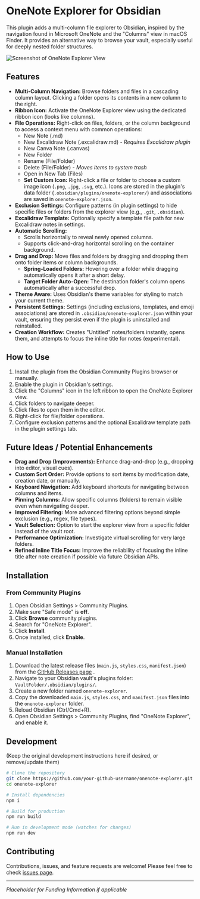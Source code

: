 # OneNote Explorer for Obsidian

This plugin adds a multi-column file explorer to Obsidian, inspired by the navigation found in Microsoft OneNote and the "Columns" view in macOS Finder. It provides an alternative way to browse your vault, especially useful for deeply nested folder structures.

![Screenshot of OneNote Explorer View](images/screenshot.png) <!-- Placeholder - Add a real screenshot later -->

## Features

*   **Multi-Column Navigation:** Browse folders and files in a cascading column layout. Clicking a folder opens its contents in a new column to the right.
*   **Ribbon Icon:** Activate the OneNote Explorer view using the dedicated ribbon icon (looks like columns).
*   **File Operations:** Right-click on files, folders, or the column background to access a context menu with common operations:
    *   New Note (.md)
    *   New Excalidraw Note (.excalidraw.md) - *Requires Excalidraw plugin*
    *   New Canva Note (.canvas)
    *   New Folder
    *   Rename (File/Folder)
    *   Delete (File/Folder) - *Moves items to system trash*
    *   Open in New Tab (Files)
    *   **Set Custom Icon:** Right-click a file or folder to choose a custom image icon (`.png`, `.jpg`, `.svg`, etc.). Icons are stored in the plugin's data folder (`.obsidian/plugins/onenote-explorer/`) and associations are saved in `onenote-explorer.json`.
  *   **Exclusion Settings:** Configure patterns (in plugin settings) to hide specific files or folders from the explorer view (e.g., `.git`, `.obsidian`).
*   **Excalidraw Template:** Optionally specify a template file path for new Excalidraw notes in settings.
*   **Automatic Scrolling:**
    *   Scrolls horizontally to reveal newly opened columns.
    *   Supports click-and-drag horizontal scrolling on the container background.
*   **Drag and Drop:** Move files and folders by dragging and dropping them onto folder items or column backgrounds.
    *   **Spring-Loaded Folders:** Hovering over a folder while dragging automatically opens it after a short delay.
    *   **Target Folder Auto-Open:** The destination folder's column opens automatically after a successful drop.
*   **Theme Aware:** Uses Obsidian's theme variables for styling to match your current theme.
*   **Persistent Settings:** Settings (including exclusions, templates, and emoji associations) are stored in `.obsidian/onenote-explorer.json` within your vault, ensuring they persist even if the plugin is uninstalled and reinstalled.
*   **Creation Workflow:** Creates "Untitled" notes/folders instantly, opens them, and attempts to focus the inline title for notes (experimental).

## How to Use

1.  Install the plugin from the Obsidian Community Plugins browser or manually.
2.  Enable the plugin in Obsidian's settings.
3.  Click the "Columns" icon in the left ribbon to open the OneNote Explorer view.
4.  Click folders to navigate deeper.
5.  Click files to open them in the editor.
6.  Right-click for file/folder operations.
7.  Configure exclusion patterns and the optional Excalidraw template path in the plugin settings tab.

## Future Ideas / Potential Enhancements

*   **Drag and Drop (Improvements):** Enhance drag-and-drop (e.g., dropping into editor, visual cues).
*   **Custom Sort Order:** Provide options to sort items by modification date, creation date, or manually.
*   **Keyboard Navigation:** Add keyboard shortcuts for navigating between columns and items.
*   **Pinning Columns:** Allow specific columns (folders) to remain visible even when navigating deeper.
*   **Improved Filtering:** More advanced filtering options beyond simple exclusion (e.g., regex, file types).
*   **Vault Selection:** Option to start the explorer view from a specific folder instead of the vault root.
*   **Performance Optimization:** Investigate virtual scrolling for very large folders.
*   **Refined Inline Title Focus:** Improve the reliability of focusing the inline title after note creation if possible via future Obsidian APIs.

## Installation

### From Community Plugins

1.  Open Obsidian Settings > Community Plugins.
2.  Make sure "Safe mode" is **off**.
3.  Click **Browse** community plugins.
4.  Search for "OneNote Explorer".
5.  Click **Install**.
6.  Once installed, click **Enable**.

### Manual Installation

1.  Download the latest release files (`main.js`, `styles.css`, `manifest.json`) from the [GitHub Releases page](https://github.com/your-github-username/onenote-explorer/releases) <!-- Update URL -->.
2.  Navigate to your Obsidian vault's plugins folder: `VaultFolder/.obsidian/plugins/`.
3.  Create a new folder named `onenote-explorer`.
4.  Copy the downloaded `main.js`, `styles.css`, and `manifest.json` files into the `onenote-explorer` folder.
5.  Reload Obsidian (Ctrl/Cmd+R).
6.  Open Obsidian Settings > Community Plugins, find "OneNote Explorer", and enable it.

## Development

(Keep the original development instructions here if desired, or remove/update them)

```bash
# Clone the repository
git clone https://github.com/your-github-username/onenote-explorer.git
cd onenote-explorer

# Install dependencies
npm i

# Build for production
npm run build

# Run in development mode (watches for changes)
npm run dev
```

## Contributing

Contributions, issues, and feature requests are welcome! Please feel free to check [issues page](https://github.com/your-github-username/onenote-explorer/issues). <!-- Update URL -->

---

*Placeholder for Funding Information if applicable*
